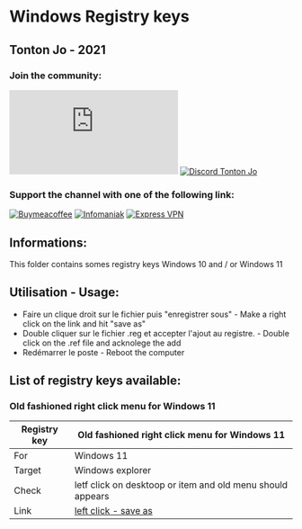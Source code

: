 # Windows Registry keys
## Tonton Jo - 2021  
### Join the community:
[![Youtube channel](https://github-readme-youtube-stats.herokuapp.com/subscribers/index.php?id=UCnED3K6K5FDUp-x_8rwpsZw&key=AIzaSyA3ivqywNPQz0xFZBHfPDKzh1jFH5qGD_g)](http://youtube.com/channel/UCnED3K6K5FDUp-x_8rwpsZw?sub_confirmation=1)
[![Discord Tonton Jo](https://badgen.net/discord/members/2NQskxZjfp?label=Discord%20Tonton%20Jo,%20&icon=discord)](https://discord.gg/2NQskxZjfp)
### Support the channel with one of the following link:
[![Buymeacoffee](https://badgen.net/badge/Buy%20me%20a%20Coffee/Link?icon=buymeacoffee)](https://www.buymeacoffee.com/tontonjo)
[![Infomaniak](https://badgen.net/badge/Infomaniak/Affiliated%20link?icon=K)](https://www.infomaniak.com/goto/fr/home?utm_term=6151f412daf35)
[![Express VPN](https://badgen.net/badge/Express%20VPN/Affiliated%20link?icon=K)](https://www.xvinlink.com/?a_fid=TontonJo)  
## Informations:  
This folder contains somes registry keys Windows 10 and / or Windows 11

## Utilisation - Usage:  
- Faire un clique droit sur le fichier puis "enregistrer sous" - Make a right click on the link and hit "save as"
- Double cliquer sur le fichier .reg et accepter l'ajout au registre. - Double click on the .ref file and acknolege the add
- Redémarrer le poste - Reboot the computer

## List of registry keys available:

### Old fashioned right click menu for Windows 11  
| Registry key  | Old fashioned right click menu for Windows 11 |
| ----------- | ----------- |
| For | Windows 11 |  
| Target | Windows explorer |   
| Check | letf click on desktoop or item and old menu should appears |   
| Link | [left click - save as](https://github.com/Tontonjo/windows/raw/main/registry_keys/w11_old_right_click_menu.reg) |   
